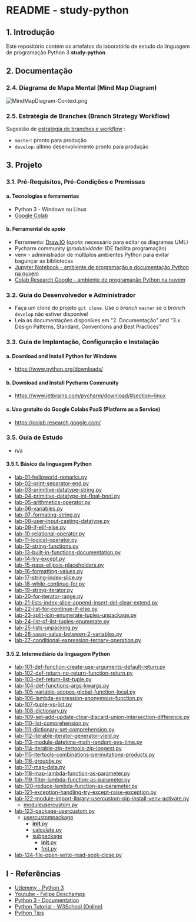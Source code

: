 # README - study-python

## 1. Introdução

Este repositório contém os artefatos do laboratório de estudo da linguagem de programação Python 3 **study-python**.


## 2. Documentação

### 2.4. Diagrama de Mapa Mental (Mind Map Diagram)

![MindMapDiagram-Context.png](./doc/mind-maps/MindMapDiagram-Context.png) 


### 2.5. Estratégia de Branches (Branch Strategy Workflow)

Sugestão de [estratégia de branches e workflow](https://github.com/josemarsilva/eval-git#38-estrat%C3%A9gia-de-gerenciamento-de-branches) :
* `master`: pronto para produção
* `develop`: último desenvolvimento pronto para produção


## 3. Projeto

### 3.1. Pré-Requisitos, Pré-Condições e Premissas

#### a. Tecnologias e ferramentas

* Python 3 - Windows ou Linux
* [Google Colab](https://colab.research.google.com/)

#### b. Ferramental de apoio

* Ferramenta: [Draw.IO](https://app.diagrams.net/) (_apoio_: necessário para editar os diagramas UML)
* Pycharm community (_produtividade_: IDE facilita programação)
* venv - administrador de múltiplos ambientes Python para evitar bagunçar as bibliotecas
* [Jupyter Notebook - ambiente de programação e documentação Python na nuvem](https://jupyter.org/try)
* [Colab Research Google - ambiente de programação Python na nuvem](https://colab.research.google.com/)


### 3.2. Guia do Desenvolvedor e Administrador

* Faça um clone do projeto `git clone`. Use o _branch_ `master` se o _branch_ `develop` não estiver disponível
* Leia as documentações disponíves em "2. Documentação"  and "3.x. Design Patterns, Standard, Conventions and Best Practices"


### 3.3. Guia de Implantação, Configuração e Instalação

#### a. Download and Install Python for Windows

* https://www.python.org/downloads/

#### b. Download and Install Pycharm Community

* https://www.jetbrains.com/pycharm/download/#section=linux


#### c. Uso gratuito do Google Colabs PaaS (Platform as a Service)

* https://colab.research.google.com/


### 3.5. Guia de Estudo

* n/a

#### 3.5.1. Básico da linguagem Python

* [lab-01-helloworld-remarks.py](./src/python/lab-01-helloworld-remarks.py)
* [lab-02-print-separator-end.py](./src/python/lab-02-print-separator-end.py)
* [lab-03-primitive-datatype-string.py](./src/python/lab-03-primitive-datatype-string.py)
* [lab-04-primitive-datatype-int-float-bool.py](./src/python/lab-04-primitive-datatype-int-float-bool.py)
* [lab-05-arithmetics-operator.py](./src/python/lab-05-arithmetics-operator.py)
* [lab-06-variables.py](./src/python/lab-06-variables.py)
* [lab-07-formating-string.py](./src/python/lab-07-formating-string.py)
* [lab-08-user-input-casting-datatype.py](./src/python/lab-08-user-input-casting-datatype.py)
* [lab-09-if-elif-else.py](./src/python/lab-09-if-elif-else.py)
* [lab-10-relational-operator.py](./src/python/lab-10-relational-operator.py)
* [lab-11-logical-operator.py](./src/python/lab-11-logical-operator.py)
* [lab-12-string-functions.py](./src/python/lab-12-string-functions.py)
* [lab-13-built-in-functions-documentation.py](./src/python/lab-13-built-in-functions-documentation.py)
* [lab-14-try-except.py](./src/python/lab-14-try-except.py)
* [lab-15-pass-ellipsis-placeholders.py](./src/python/lab-15-pass-ellipsis-placeholders.py)
* [lab-16-formatting-values.py](./src/python/lab-16-formatting-values.py)
* [lab-17-string-index-slice.py](./src/python/lab-17-string-index-slice.py)
* [lab-18-while-continue-for.py](./src/python/lab-18-while-continue-for.py)
* [lab-19-string-iterator.py](./src/python/lab-19-string-iterator.py)
* [lab-20-for-iterator-range.py](./src/python/lab-20-for-iterator-range.py)
* [lab-21-lists-index-slice-append-insert-del-clear-extend.py](src/python/lab-21-lists-index-slice-append-insert-del-clear-extend.py)
* [lab-22-list-for-continue-if-else.py](src/python/lab-22-list-for-continue-if-else.py)
* [lab-23-split-join-enumerate-tuples-unpackage.py](src/python/lab-23-split-join-enumerate-tuples-unpackage.py)
* [lab-24-list-of-list-tuples-enumerate.py](src/python/lab-24-list-of-list-tuples-enumerate.py)
* [lab-25-lists-unpacking.py](src/python/lab-25-lists-unpacking.py)
* [lab-26-swap-value-between-2-variables.py](src/python/lab-26-swap-value-between-2-variables.py)
* [lab-27-conditional-expression-ternary-operation.py](src/python/lab-27-conditional-expression-ternary-operation.py)


#### 3.5.2. Intermediário da linguagem Python

* [lab-101-def-function-create-use-arguments-default-return.py](src/python/lab-101-def-function-create-use-arguments-default-return.py)
* [lab-102-def-return-no-return-function-return.py](src/python/lab-102-def-return-no-return-function-return.py)
* [lab-103-def-return-list-tuple.py](src/python/lab-103-def-return-list-tuple.py)
* [lab-104-def-functions-args-kwargs.py](src/python/lab-104-def-functions-args-kwargs.py)
* [lab-105-variable-scopes-global-function-local.py](src/python/lab-105-variable-scopes-global-function-local.py)
* [lab-106-lambda-expression-anonymous-function.py](src/python/lab-106-lambda-expression-anonymous-function.py)
* [lab-107-tuple-vs-list.py](src/python/lab-107-tuple-vs-list.py)
* [lab-108-dictionary.py](src/python/lab-108-dictionary.py)
* [lab-109-set-add-update-clear-discard-union-intersection-difference.py](src/python/lab-109-set-add-update-clear-discard-union-intersection-difference.py)
* [lab-110-list-comprehension.py](src/python/lab-110-list-comprehension.py)
* [lab-111-dictionary-set-comprehension.py](src/python/lab-111-dictionary-set-comprehension.py)
* [lab-112-iterable-iterator-generator-yield.py](/src/python/lab-112-iterable-iterator-generator-yield.py)
* [lab-113-module-datetime-math-random-sys-time.py](/src/python/lab-113-module-datetime-math-random-sys-time.py)
* [lab-114-iterable-zip-itertools-zip-longest.py](/src/python/lab-114-iterable-zip-itertools-zip-longest.py)
* [lab-115-itertools-combinations-permutations-products.py](/src/python/lab-115-itertools-combinations-permutations-products.py)
* [lab-116-groupby.py](/src/python/lab-116-groupby.py)
* [lab-117-map-data.py](/src/python/lab-117-map-data.py)
* [lab-118-map-lambda-function-as-parameter.py](/src/python/lab-118-map-lambda-function-as-parameter.py)
* [lab-119-filter-lambda-function-as-parameter.py](/src/python/lab-119-filter-lambda-function-as-parameter.py)
* [lab-120-reduce-lambda-function-as-parameter.py](/src/python/lab-120-reduce-lambda-function-as-parameter.py)
* [lab-121-exception-handling-try-except-raise-exception.py](/src/python/lab-121-exception-handling-try-except-raise-exception.py)
* [lab-122-module-import-library-usercustom-pip-install-venv-activate.py](/src/python/lab-122-module-import-library-usercustom-pip-install-venv-activate.py)
  * [moduleusercustom.py](/src/python/moduleusercustom.py)
* [lab-123-package-usercustom.py](/src/python/lab-123-package-usercustom.py)
  * [usercustompackage](/src/python/usercustompackage)
    * [__init__.py](/src/python/usercustompackage/__init__.py)
    * [calculate.py](/src/python/usercustompackage/calculate.py)
    * [subpackage](/src/python/usercustompackage/subpackage)
      * [__init__.py](/src/python/usercustompackage/subpackage/__init__.py)
      * [fmt.py](/src/python/usercustompackage/subpackage/fmt.py)
* [lab-124-file-open-write-read-seek-close.py](/src/python/lab-124-file-open-write-read-seek-close.py)


## I - Referências

* [Udemmy - Python 3](https://www.udemy.com/course/python-3-do-zero-ao-avancado)
* [Youtube - Felipe Deschamps](https://www.youtube.com/watch?v=Gojqw9BQ5qY)
* [Python 3 - Documentation](https://docs.python.org/3/library/index.html)
* [Python Tutorial - W3School (Online)](https://www.w3schools.com/python/default.asp)
* [Python Tips](https://book.pythontips.com/en/latest)
